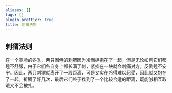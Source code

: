 ```yaml
---
aliases: []
tags: []
plugin-prettier: true
title: 刺猬法则
---
```


## 刺猬法则

在一个寒冷的冬季，两只困倦的刺猬因为冷而拥抱在了一起，但是无论如何它们都睡不舒服，由于它们各自身上都长满了刺，紧挨在一块就会刺痛对方，反倒睡不安宁。因此，两只刺猬就离开了一段距离，可是又实在冷得难以忍受，因此就又抱在了一起。折腾了好几次，最后它们终于找到了一个比较合适的距离，既能够相互取暖又不会被扎。
